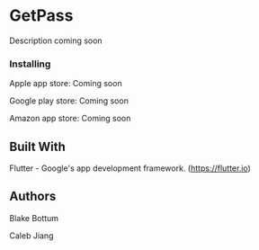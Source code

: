 # GetPass

Description coming soon

### Installing

Apple app store: Coming soon

Google play store: Coming soon

Amazon app store: Coming soon

## Built With

Flutter - Google's app development framework. (https://flutter.io)

## Authors

Blake Bottum

Caleb Jiang
